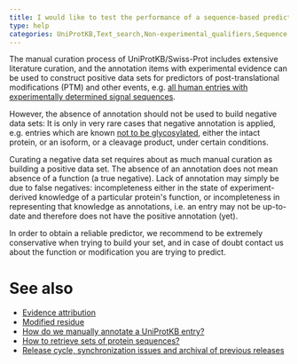 ```yaml
---
title: I would like to test the performance of a sequence-based prediction method: Can I use UniProt to build a negative data set?
type: help
categories: UniProtKB,Text_search,Non-experimental_qualifiers,Sequence,Biocuration,faq
---
```


The manual curation process of UniProtKB/Swiss-Prot includes extensive literature curation, and the annotation items with experimental evidence can be used to construct positive data sets for predictors of post-translational modifications (PTM) and other events, e.g. [all human entries with experimentally determined signal sequences](https://www.uniprot.org/uniprotkb/?query=organism%3A%22homo+sapiens%22+AND+annotation%3A%28type%3Asignal+evidence%3Aexperimental%29+reviewed%3Atrue&sort=score).

However, the absence of annotation should not be used to build negative data sets: It is only in very rare cases that negative annotation is applied, e.g. entries which are known [not to be glycosylated](https://www.uniprot.org/uniprotkb/?query=annotation%3A%28type%3Aptm%20%22not%20glycosylated%22%20evidence%3Aexperimental%29&columns=id%2Centry%20name%2Creviewed%2Cprotein%20names%2Cgenes%2Clength%2Ccomment%28POST-TRANSLATIONAL%20MODIFICATION%29), either the intact protein, or an isoform, or a cleavage product, under certain conditions.

Curating a negative data set requires about as much manual curation as building a positive data set. The absence of an annotation does not mean absence of a function (a true negative). Lack of annotation may simply be due to false negatives: incompleteness either in the state of experiment-derived knowledge of a particular protein's function, or incompleteness in representing that knowledge as annotations, i.e. an entry may not be up-to-date and therefore does not have the positive annotation (yet).

In order to obtain a reliable predictor, we recommend to be extremely conservative when trying to build your set, and in case of doubt contact us about the function or modification you are trying to predict.

# See also

- [Evidence attribution](https://www.uniprot.org/help/evidences)
- [Modified residue](https://www.uniprot.org/help/mod_res)
- [How do we manually annotate a UniProtKB entry?](https://www.uniprot.org/help/manual_curation)
- [How to retrieve sets of protein sequences?](https://www.uniprot.org/help/retrieve_sets)
- [Release cycle, synchronization issues and archival of previous releases](https://www.uniprot.org/help/synchronization)

